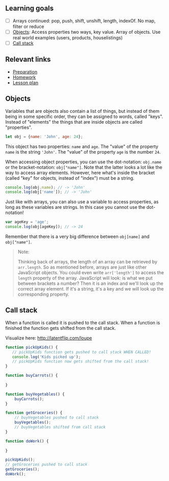 ## Learning goals
- [ ] Arrays continued: pop, push, shift, unshift, length, indexOf. No map, filter or reduce
- [ ] [Objects](#Objects): Access properties two ways, key value. Array of objects. Use real world examples (users, products, houselistings)
- [ ] [Call stack](#Call-stack)

## Relevant links
* [Preparation](preparation.md)
* [Homework](homework.md)
* [Lesson plan](lesson-plan.md)

## Objects

Variables that are objects also contain a list of things, but instead of them being in some specific order, they can be assigned to words, called "keys". Instead of "elements" the things that are inside objects are called "properties".


```js
let obj = {name: 'John', age: 24};
```

This object has two properties: `name` and `age`. The "value" of the property `name` is the string `'John'`. The "value" of the property `age` is the number `24`.

When accessing object properties, you can use the dot-notation: `obj.name` or the bracket-notation: `obj["name"]`. Note that the latter looks a lot like the way to access array elements. However, here what's inside the bracket (called "key" for objects, instead of "index") must be a string.

```js
console.log(obj.name); // -> 'John'
console.log(obj['name']); // -> 'John'
```

Just like with arrays, you can also use a variable to access properties, as long as these variables are strings. In this case you cannot use the dot-notation!

```js
var ageKey = 'age';
console.log(obj[ageKey]); // -> 24
```

Remember that there is a very big difference between `obj[name]` and `obj["name"]`.

> Note:
>
> Thinking back of arrays, the length of an array can be retrieved by `arr.length`. So as mentioned before, arrays are just like other JavaScript objects. You could even write `arr['length']` to access the `length` property of the array. JavaScript will look: is what we put between brackets a number? Then it is an index and we'll look up the correct array element. If it's a string, it's a key and we will look up the corresponding property.


## Call stack
When a function is called it is pushed to the call stack.
When a function is finished the function gets shifted from the call stack.

Visualize here: http://latentflip.com/loupe

```js
function pickUpKids() {
   // pickUpKids function gets pushed to call stack WHEN CALLED!
   console.log('Kids picked up');
   // pickUpKids function now gets shifted from the call stack!
}

function buyCarrots() {
    
}

function buyVegetables() {
    buyCarrots();
}

function getGroceries() {
    // buyVegetables pushed to call stack
    buyVegetables();
    // buyVegetables shifted from call stack
}

function doWork() {
    
}

pickUpKids();
// getGroceries pushed to call stack
getGroceries();
doWork();
```